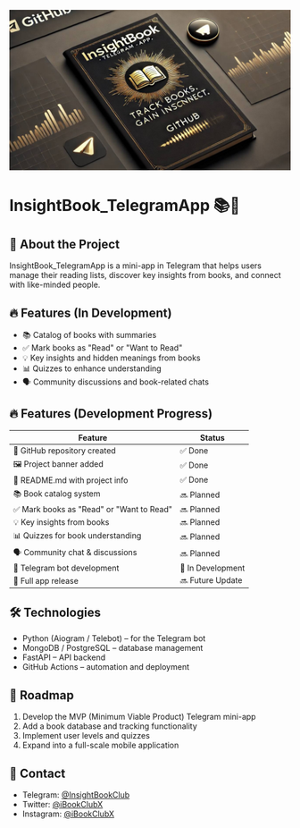 ![InsightBook](https://github.com/raphaelka22/InsightBook_TelegramApp/blob/main/photo_2025-02-22_16-50-24.jpg)
# InsightBook_TelegramApp 📚🚀

## 📖 About the Project  
InsightBook_TelegramApp is a mini-app in Telegram that helps users manage their reading lists, discover key insights from books, and connect with like-minded people.  

## 🔥 Features (In Development)  
- 📚 Catalog of books with summaries  
- ✅ Mark books as "Read" or "Want to Read"  
- 💡 Key insights and hidden meanings from books 
- 📊 Quizzes to enhance understanding  
- 🗣 Community discussions and book-related chats  
## 🔥 Features (Development Progress)

| Feature                         | Status       |
|---------------------------------|-------------|
| 📌 GitHub repository created     | ✅ Done |
| 🖼️ Project banner added         | ✅ Done |
| 📖 README.md with project info   | ✅ Done |
| 📚 Book catalog system           | 🔜 Planned |
| ✅ Mark books as "Read" or "Want to Read" | 🔜 Planned |
| 💡 Key insights from books       | 🔜 Planned |
| 📊 Quizzes for book understanding | 🔜 Planned |
| 🗣️ Community chat & discussions  | 🔜 Planned |
| 🤖 Telegram bot development      | 🔄 In Development |
| 🚀 Full app release              | 🔜 Future Update |
## 🛠 Technologies                                              
- Python (Aiogram / Telebot) – for the Telegram bot  
- MongoDB / PostgreSQL – database management  
- FastAPI – API backend  
- GitHub Actions – automation and deployment  

## 🚀 Roadmap  
1. Develop the MVP (Minimum Viable Product) Telegram mini-app  
2. Add a book database and tracking functionality  
3. Implement user levels and quizzes  
4. Expand into a full-scale mobile application  

## 📢 Contact  
- Telegram: [@InsightBookClub](https://t.me/InsightBookClub)  
- Twitter: [@iBookClubX](https://twitter.com/iBookClubX)  
- Instagram: [@iBookClubX](https://instagram.com/iBookClubX)  
